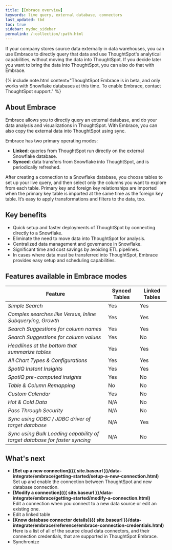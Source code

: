 ```yaml
---
title: [Embrace overview]
keywords: live query, external database, connectors
last_updated: tbd
toc: true
sidebar: mydoc_sidebar
permalink: /:collection/:path.html
---
```

If your company stores source data externally in data warehouses, you can use Embrace to directly query that data and use ThoughtSpot's analytical capabilities, without moving the data into ThoughtSpot. If you decide later you want to bring the data into ThoughtSpot, you can also do that with Embrace.

{% include note.html content="ThoughtSpot Embrace is in beta, and only works with Snowflake databases at this time. To enable Embrace, contact ThoughtSpot support." %}

## About Embrace

Embrace allows you to directly query an external database, and do your data analysis and visualizations in ThoughtSpot. With Embrace, you can also copy the external data into ThoughtSpot using sync.

Embrace has two primary operating modes:
- **Linked**: queries from ThoughtSpot run directly on the external Snowflake database.
- **Synced**: data transfers from Snowflake into ThoughtSpot, and is periodically refreshed.

After creating a connection to a Snowflake database, you choose tables to set up your live query, and then select only the columns you want to explore from each table. Primary key and foreign key relationships are imported when the primary key table is imported at the same time as the foreign key table. It’s easy to apply transformations and filters to the data, too.

## Key benefits
- Quick setup and faster deployments of ThoughtSpot by connecting directly to a Snowflake.
- Eliminate the need to move data into ThoughtSpot for analysis.
- Centralized data management and governance in Snowflake.
- Significant time and cost savings by avoiding ETL pipelines.
- In cases where data must be transferred into ThoughtSpot, Embrace provides easy setup and scheduling capabilities.

## Features available in Embrace modes

| Feature |  Synced Tables | Linked Tables |
|---|---|---|
| *Simple Search* | Yes | Yes |
| *Complex searches like Versus, Inline Subquerying, Growth* | Yes | Yes |
| *Search Suggestions for column names* | Yes | Yes |
| *Search Suggestions for column values* | Yes | No |
| *Headlines at the bottom that summarize tables* | Yes | Yes |
| *All Chart Types & Configurations* | Yes | Yes |
| *SpotIQ Instant Insights* | Yes | Yes |
| *SpotIQ pre-computed insights* | Yes | No |
| *Table & Column Remapping* | No | No |
| *Custom Calendar* | Yes | No |
| *Hot & Cold Data* | N/A | No |
| *Pass Through Security* | N/A | No |
| *Sync using ODBC / JDBC driver of target database* | N/A | Yes |
| *Sync using Bulk Loading capability of target database for faster syncing* | N/A | No |

## What's next

-   **[Set up a new connection]({{ site.baseurl }}/data-integrate/embrace/getting-started/setup-a-new-connection.html)**  
Set up and enable the connection between ThoughtSpot and new database connection.
-   **[Modify a connection]({{ site.baseurl }}/data-integrate/embrace/getting-started/modify-a-connection.html)**  
Edit a connection when you connect to a new data source or edit an existing one.
- Edit a linked table
-   **[Know database connector details]({{ site.baseurl }}/data-integrate/embrace/reference/embrace-connection-credentials.html)**  
Here is a list of all of the source cloud data connectors, and their connection credentials, that are supported in ThoughtSpot Embrace.
- Synchronize
